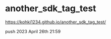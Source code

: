 # another_sdk_tag_test

https://kohki1234.github.io/another_sdk_tag_test/

push 2023 April 26th 21:59